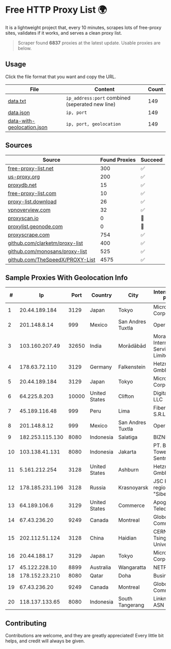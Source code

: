 
# Free HTTP Proxy List 🌍

It is a lightweight project that, every 10 minutes, scrapes lots of free-proxy sites, validates if it works, and serves a clean proxy list.


> Scraper found **6837** proxies at the latest update. Usable proxies are below.

## Usage

Click the file format that you want and copy the URL.


|File|Content|Count|
|----|-------|-----|
|[data.txt](https://raw.githubusercontent.com/themiralay/Proxy-List-World/master/data.txt)|`ip_address:port` combined (seperated new line)|149|
|[data.json](https://raw.githubusercontent.com/themiralay/Proxy-List-World/master/data.json)|`ip, port`|149|
|[data-with-geolocation.json](https://raw.githubusercontent.com/themiralay/Proxy-List-World/master/data-with-geolocation.json)|`ip, port, geolocation`|149|

## Sources

|Source|Found Proxies|Succeed|
|------|-------------|-------|
|[free-proxy-list.net](https://free-proxy-list.net)|300|✅|
|[us-proxy.org](https://www.us-proxy.org)|200|✅|
|[proxydb.net](http://proxydb.net)|15|✅|
|[free-proxy-list.com](https://free-proxy-list.com/?page=&port=&type%5B%5D=http&type%5B%5D=https&up_time=0&search=Search)|10|✅|
|[proxy-list.download](https://www.proxy-list.download/HTTP)|26|✅|
|[vpnoverview.com](https://vpnoverview.com/privacy/anonymous-browsing/free-proxy-servers)|32|✅|
|[proxyscan.io](https://www.proxyscan.io)|0|🚫|
|[proxylist.geonode.com](https://proxylist.geonode.com/api/proxy-list?limit=300&page=1&sort_by=lastChecked&sort_type=desc&protocols=http,https)|0|🚫|
|[proxyscrape.com](https://api.proxyscrape.com/v2/?request=displayproxies&protocol=http&timeout=10000&country=all&ssl=all&anonymity=all)|754|✅|
|[github.com/clarketm/proxy-list](https://raw.githubusercontent.com/clarketm/proxy-list/master/proxy-list-raw.txt)|400|✅|
|[github.com/monosans/proxy-list](https://raw.githubusercontent.com/monosans/proxy-list/main/proxies/http.txt)|525|✅|
|[github.com/TheSpeedX/PROXY-List](https://raw.githubusercontent.com/TheSpeedX/PROXY-List/master/http.txt)|4575|✅|


## Sample Proxies With Geolocation Info

|#|Ip|Port|Country|City|Internet Service Provider|
|-|--|----|-------|----|-------------------------|
|1|20.44.189.184|3129|Japan|Tokyo|Microsoft Corporation|
|2|201.148.8.14|999|Mexico|San Andres Tuxtla|Operbes|
|3|103.160.207.49|32650|India|Morādābād|Moradabad Internet Services Private Limited|
|4|178.63.72.110|3129|Germany|Falkenstein|Hetzner Online GmbH|
|5|20.44.189.184|3129|Japan|Tokyo|Microsoft Corporation|
|6|64.225.8.203|10000|United States|Clifton|DigitalOcean, LLC|
|7|45.189.116.48|999|Peru|Lima|Fiber Digital S.R.L|
|8|201.148.8.12|999|Mexico|San Andres Tuxtla|Operbes|
|9|182.253.115.130|8080|Indonesia|Salatiga|BIZNET|
|10|103.138.41.131|8080|Indonesia|Jakarta|PT. Bali Towerindo Sentra|
|11|5.161.212.254|3128|United States|Ashburn|Hetzner Online GmbH|
|12|178.185.231.196|3128|Russia|Krasnoyarsk|JSC Rostelecom regional branch "Siberia"|
|13|64.189.106.6|3129|United States|Commerce|Apogee Telecom Inc.|
|14|67.43.236.20|9249|Canada|Montreal|GloboTech Communications|
|15|202.112.51.124|3128|China|Haidian|CERNET2 IX at Tsinghua University|
|16|20.44.188.17|3129|Japan|Tokyo|Microsoft Corporation|
|17|45.122.228.10|8899|Australia|Wangaratta|NETPTYLTD|
|18|178.152.23.210|8080|Qatar|Doha|Business DSL|
|19|67.43.236.20|9249|Canada|Montreal|GloboTech Communications|
|20|118.137.133.65|8080|Indonesia|South Tangerang|Linknet-Fastnet ASN|



## Contributing

Contributions are welcome, and they are greatly appreciated! Every
little bit helps, and credit will always be given.

